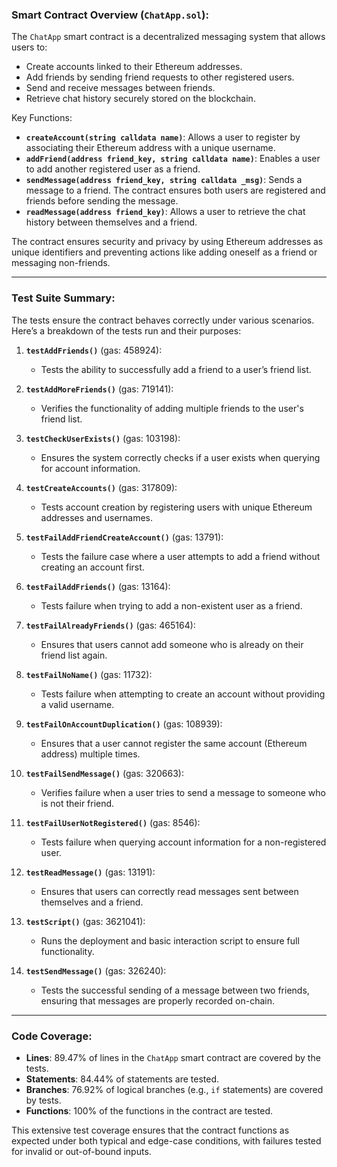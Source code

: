 ### Smart Contract Overview (`ChatApp.sol`):

The `ChatApp` smart contract is a decentralized messaging system that allows users to:
- Create accounts linked to their Ethereum addresses.
- Add friends by sending friend requests to other registered users.
- Send and receive messages between friends.
- Retrieve chat history securely stored on the blockchain.

Key Functions:
- **`createAccount(string calldata name)`**: Allows a user to register by associating their Ethereum address with a unique username.
- **`addFriend(address friend_key, string calldata name)`**: Enables a user to add another registered user as a friend.
- **`sendMessage(address friend_key, string calldata _msg)`**: Sends a message to a friend. The contract ensures both users are registered and friends before sending the message.
- **`readMessage(address friend_key)`**: Allows a user to retrieve the chat history between themselves and a friend.

The contract ensures security and privacy by using Ethereum addresses as unique identifiers and preventing actions like adding oneself as a friend or messaging non-friends.

---

### Test Suite Summary:

The tests ensure the contract behaves correctly under various scenarios. Here’s a breakdown of the tests run and their purposes:

1. **`testAddFriends()`** (gas: 458924):
   - Tests the ability to successfully add a friend to a user’s friend list.
   
2. **`testAddMoreFriends()`** (gas: 719141):
   - Verifies the functionality of adding multiple friends to the user's friend list.

3. **`testCheckUserExists()`** (gas: 103198):
   - Ensures the system correctly checks if a user exists when querying for account information.

4. **`testCreateAccounts()`** (gas: 317809):
   - Tests account creation by registering users with unique Ethereum addresses and usernames.

5. **`testFailAddFriendCreateAccount()`** (gas: 13791):
   - Tests the failure case where a user attempts to add a friend without creating an account first.

6. **`testFailAddFriends()`** (gas: 13164):
   - Tests failure when trying to add a non-existent user as a friend.

7. **`testFailAlreadyFriends()`** (gas: 465164):
   - Ensures that users cannot add someone who is already on their friend list again.

8. **`testFailNoName()`** (gas: 11732):
   - Tests failure when attempting to create an account without providing a valid username.

9. **`testFailOnAccountDuplication()`** (gas: 108939):
   - Ensures that a user cannot register the same account (Ethereum address) multiple times.

10. **`testFailSendMessage()`** (gas: 320663):
    - Verifies failure when a user tries to send a message to someone who is not their friend.

11. **`testFailUserNotRegistered()`** (gas: 8546):
    - Tests failure when querying account information for a non-registered user.

12. **`testReadMessage()`** (gas: 13191):
    - Ensures that users can correctly read messages sent between themselves and a friend.

13. **`testScript()`** (gas: 3621041):
    - Runs the deployment and basic interaction script to ensure full functionality.

14. **`testSendMessage()`** (gas: 326240):
    - Tests the successful sending of a message between two friends, ensuring that messages are properly recorded on-chain.

---

### Code Coverage:

- **Lines**: 89.47% of lines in the `ChatApp` smart contract are covered by the tests.
- **Statements**: 84.44% of statements are tested.
- **Branches**: 76.92% of logical branches (e.g., `if` statements) are covered by tests.
- **Functions**: 100% of the functions in the contract are tested.

This extensive test coverage ensures that the contract functions as expected under both typical and edge-case conditions, with failures tested for invalid or out-of-bound inputs.